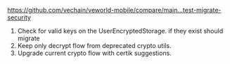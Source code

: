 https://github.com/vechain/veworld-mobile/compare/main...test-migrate-security

1. Check for valid keys on the UserEncryptedStorage. if they exist should migrate
2. Keep only decrypt flow from deprecated crypto utils.
3. Upgrade current crypto flow with certik suggestions.
